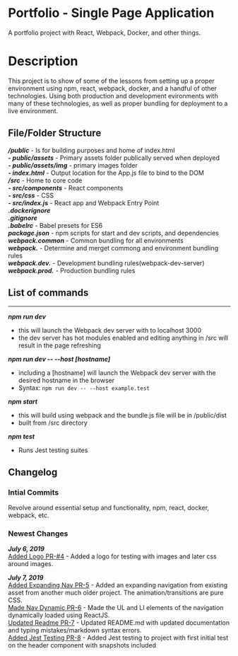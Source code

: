 # Portfolio - Single Page Application  
A portfolio project with React, Webpack, Docker, and other things.  


Description
====
This project is to show of some of the lessons from setting up a proper environment using npm, react, webpack, docker, and a handful of other technologies. Using both production and development evironments with many of these technologies, as well as proper bundling for deployment to a live environment.  


## File/Folder Structure
___/public___ - Is for building purposes and home of index.html  
  ___- public/assets___ - Primary assets folder publically served when deployed  
    ___- public/assets/img___ - primary images folder  
  ___- index.html___ - Output location for the App.js file to bind to the DOM  
___/src___ - Home to core code  
  ___- src/components___ - React components  
  ___- src/css___ - CSS  
  ___- src/index.js___ - React app and Webpack Entry Point  
___.dockerignore___  
___.gitignore___  
___.babelrc___ - Babel presets for ES6  
___package.json___ - npm scripts for start and dev scripts, and dependencies  
___webpack.common___ - Common bundling for all environments  
___webpack.___ - Determine and merget commong and environment bundling rules  
___webpack.dev.___ - Development bundling rules(webpack-dev-server)  
___webpack.prod.___ - Production bundling rules  


## List of commands  
---------------------  
***npm run dev***  
 - this will launch the Webpack dev server with to localhost 3000  
 - the dev server has hot modules enabled and editing anything in /src will result in the page refreshing  

***npm run dev -- --host [hostname]***  
 - including a [hostname] will launch the Webpack dev server with the desired hostname in the browser  
 - Syntax: `npm run dev -- --host example.test`

***npm start***  
 - this will build using webpack and the bundle.js file will be in /public/dist
 - built from /src directory  

 ***npm test***  
 - Runs Jest testing suites 


## Changelog  
### Intial Commits  
Revolve around essential setup and functionality, npm, react, docker, webpack, etc.  

### Newest Changes  
***July 6, 2019***  
[Added Logo PR-#4](https://github.com/jfasanobc/testsite.test/pull/4) - Added a logo for testing with images and later css around images.  

***July 7, 2019***  
[Added Expanding Nav PR-5](https://github.com/jfasanobc/testsite.test/pull/5) - Added an expanding navigation from existing asset from another much older project. The animation/transitions are pure CSS.  
[Made Nav Dynamic PR-6](https://github.com/jfasanobc/testsite.test/pull/6) - Made the UL and LI elements of the navigation dynamically loaded using ReactJS.  
[Updated Readme PR-7](https://github.com/jfasanobc/testsite.test/pull/7) - Updated README.md with updated documentation and typing mistakes/markdown syntax errors.  
[Added Jest Testing PR-8](https://github.com/jfasanobc/testsite.test/pull/8) - Added Jest testing to project with first initial test on the header component with snapshots included  
